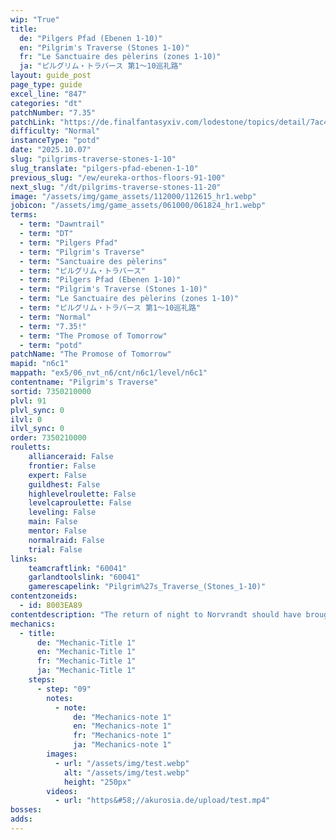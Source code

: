 ```yaml
---
wip: "True"
title:
  de: "Pilgers Pfad (Ebenen 1-10)"
  en: "Pilgrim's Traverse (Stones 1-10)"
  fr: "Le Sanctuaire des pèlerins (zones 1-10)"
  ja: "ピルグリム・トラバース 第1～10巡礼路"
layout: guide_post
page_type: guide
excel_line: "847"
categories: "dt"
patchNumber: "7.35"
patchLink: "https://de.finalfantasyxiv.com/lodestone/topics/detail/7ac423a7327836211fb9d13ced01367bdd8e6712"
difficulty: "Normal"
instanceType: "potd"
date: "2025.10.07"
slug: "pilgrims-traverse-stones-1-10"
slug_translate: "pilgers-pfad-ebenen-1-10"
previous_slug: "/ew/eureka-orthos-floors-91-100"
next_slug: "/dt/pilgrims-traverse-stones-11-20"
image: "/assets/img/game_assets/112000/112615_hr1.webp"
jobicon: "/assets/img/game_assets/061000/061824_hr1.webp"
terms:
  - term: "Dawntrail"
  - term: "DT"
  - term: "Pilgers Pfad"
  - term: "Pilgrim's Traverse"
  - term: "Sanctuaire des pèlerins"
  - term: "ピルグリム・トラバース"
  - term: "Pilgers Pfad (Ebenen 1-10)"
  - term: "Pilgrim's Traverse (Stones 1-10)"
  - term: "Le Sanctuaire des pèlerins (zones 1-10)"
  - term: "ピルグリム・トラバース 第1～10巡礼路"
  - term: "Normal"
  - term: "7.35!"
  - term: "The Promose of Tomorrow"
  - term: "potd"
patchName: "The Promose of Tomorrow"
mapid: "n6c1"
mappath: "ex5/06_nvt_n6/cnt/n6c1/level/n6c1"
contentname: "Pilgrim's Traverse"
sortid: 7350210000
plvl: 91
plvl_sync: 0
ilvl: 0
ilvl_sync: 0
order: 7350210000
rouletts:
    allianceraid: False
    frontier: False
    expert: False
    guildhest: False
    highlevelroulette: False
    levelcaproulette: False
    leveling: False
    main: False
    mentor: False
    normalraid: False
    trial: False
links:
    teamcraftlink: "60041"
    garlandtoolslink: "60041"
    gamerescapelink: "Pilgrim%27s_Traverse_(Stones_1-10)"
contentzoneids:
  - id: 8003EA89
contentdescription: "The return of night to Norvrandt should have brought peaceful slumber to the Church of the First Light, but within its ruined chapels crawls an uneasy horde of sin eaters. With the aid of the faerie king, you must venture down the pilgrim road to attend an unlikely funeral and grant eternal rest to all who yet yearn for oblivion."
mechanics:
  - title:
      de: "Mechanic-Title 1"
      en: "Mechanic-Title 1"
      fr: "Mechanic-Title 1"
      ja: "Mechanic-Title 1"
    steps:
      - step: "09"
        notes:
          - note:
              de: "Mechanics-note 1"
              en: "Mechanics-note 1"
              fr: "Mechanics-note 1"
              ja: "Mechanics-note 1"
        images:
          - url: "/assets/img/test.webp"
            alt: "/assets/img/test.webp"
            height: "250px"
        videos:
          - url: "https&#58;//akurosia.de/upload/test.mp4"
bosses:
adds:
---
```

